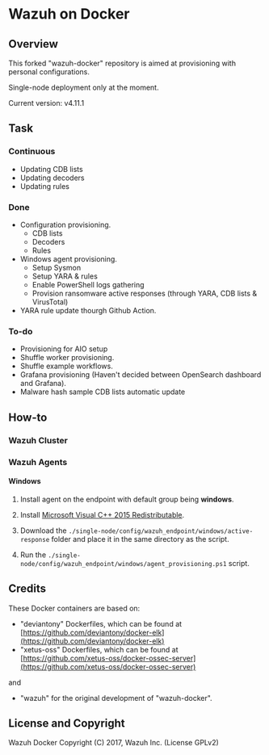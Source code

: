# Wazuh on Docker

## Overview

This forked "wazuh-docker" repository is aimed at provisioning with personal configurations.

Single-node deployment only at the moment.

Current version: v4.11.1

## Task

### Continuous

- Updating CDB lists
- Updating decoders
- Updating rules

### Done

- Configuration provisioning.
    - CDB lists
    - Decoders
    - Rules
- Windows agent provisioning.
    - Setup Sysmon
    - Setup YARA & rules
    - Enable PowerShell logs gathering
    - Provision ransomware active responses (through YARA, CDB lists & VirusTotal)
- YARA rule update thourgh Github Action.

### To-do

- Provisioning for AIO setup
- Shuffle worker provisioning.
- Shuffle example workflows.
- Grafana provisioning (Haven't decided between OpenSearch dashboard and Grafana).
- Malware hash sample CDB lists automatic update

## How-to

### Wazuh Cluster

### Wazuh Agents

#### Windows

1. Install agent on the endpoint with default group being **windows**.

2. Install [Microsoft Visual C++ 2015 Redistributable](https://aka.ms/vs/17/release/vc_redist.x64.exe).

3. Download the `./single-node/config/wazuh_endpoint/windows/active-response` folder and place it in the same directory as the script.

4. Run the `./single-node/config/wazuh_endpoint/windows/agent_provisioning.ps1` script.

## Credits

These Docker containers are based on:

* "deviantony" Dockerfiles, which can be found at [https://github.com/deviantony/docker-elk](https://github.com/deviantony/docker-elk)
* "xetus-oss" Dockerfiles, which can be found at [https://github.com/xetus-oss/docker-ossec-server](https://github.com/xetus-oss/docker-ossec-server)

and

* "wazuh" for the original development of "wazuh-docker".

## License and Copyright

Wazuh Docker Copyright (C) 2017, Wazuh Inc. (License GPLv2)
